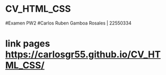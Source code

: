 # CV_HTML_CSS
#Examen PW2
#Carlos Ruben Gamboa Rosales | 22550334
# link pages https://carlosgr55.github.io/CV_HTML_CSS/
